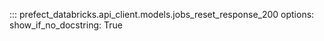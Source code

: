 ::: prefect_databricks.api_client.models.jobs_reset_response_200
    options:
      show_if_no_docstring: True